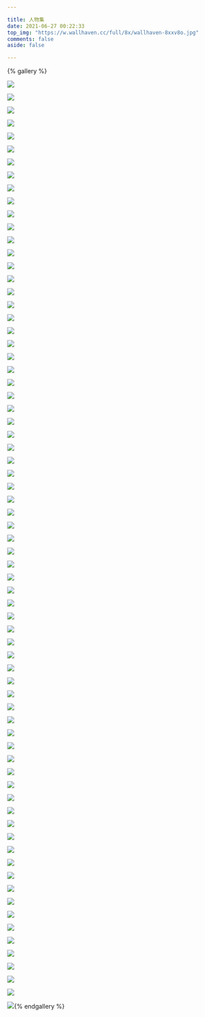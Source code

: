 ```yaml
---

title: 人物集
date: 2021-06-27 00:22:33
top_img: "https://w.wallhaven.cc/full/8x/wallhaven-8xxv8o.jpg"
comments: false
aside: false

---
```


{% gallery %}

![](https://cdn.jsdelivr.net/gh/2841220231/image-my-web@master/相册-人物/wallhaven-z8orqo.png)

![](https://cdn.jsdelivr.net/gh/2841220231/image-my-web@master/相册-人物/wallhaven-z8ojkw.jpg)

![](https://cdn.jsdelivr.net/gh/2841220231/image-my-web@master/相册-人物/wallhaven-y8grqd.png)

![](https://cdn.jsdelivr.net/gh/2841220231/image-my-web@master/相册-人物/wallhaven-y8gred.png)

![](https://cdn.jsdelivr.net/gh/2841220231/image-my-web@master/相册-人物/wallhaven-y8gr5d.png)

![](https://cdn.jsdelivr.net/gh/2841220231/image-my-web@master/相册-人物/wallhaven-y8gogd.png)

![](https://cdn.jsdelivr.net/gh/2841220231/image-my-web@master/相册-人物/wallhaven-y8gljk.png)

![](https://cdn.jsdelivr.net/gh/2841220231/image-my-web@master/相册-人物/wallhaven-x8j2zz.png)

![](https://cdn.jsdelivr.net/gh/2841220231/image-my-web@master/相册-人物/wallhaven-wqlr6r.png)

![](https://cdn.jsdelivr.net/gh/2841220231/image-my-web@master/相册-人物/wallhaven-wqlr5x.png)

![](https://cdn.jsdelivr.net/gh/2841220231/image-my-web@master/相册-人物/wallhaven-wqljlr.png)

![](https://cdn.jsdelivr.net/gh/2841220231/image-my-web@master/相册-人物/wallhaven-v9yrzl.png)

![](https://cdn.jsdelivr.net/gh/2841220231/image-my-web@master/相册-人物/wallhaven-v9yrol.png)

![](https://cdn.jsdelivr.net/gh/2841220231/image-my-web@master/相册-人物/wallhaven-v9ylyl.png)

![](https://cdn.jsdelivr.net/gh/2841220231/image-my-web@master/相册-人物/wallhaven-rdozyw.png)

![](https://cdn.jsdelivr.net/gh/2841220231/image-my-web@master/相册-人物/wallhaven-rdozgw.png)

![](https://cdn.jsdelivr.net/gh/2841220231/image-my-web@master/相册-人物/wallhaven-rdoxk7.png)

![](https://cdn.jsdelivr.net/gh/2841220231/image-my-web@master/相册-人物/wallhaven-rdo1ow.png)

![](https://cdn.jsdelivr.net/gh/2841220231/image-my-web@master/相册-人物/wallhaven-q2g8jl.png)

![](https://cdn.jsdelivr.net/gh/2841220231/image-my-web@master/相册-人物/wallhaven-q2g83l.png)

![](https://cdn.jsdelivr.net/gh/2841220231/image-my-web@master/相册-人物/wallhaven-pkjxw9.png)

![](https://cdn.jsdelivr.net/gh/2841220231/image-my-web@master/相册-人物/wallhaven-pkjxl9.png)

![](https://cdn.jsdelivr.net/gh/2841220231/image-my-web@master/相册-人物/wallhaven-o3lmdm.png)

![](https://cdn.jsdelivr.net/gh/2841220231/image-my-web@master/相册-人物/wallhaven-o3ley9.png)

![](https://cdn.jsdelivr.net/gh/2841220231/image-my-web@master/相册-人物/wallhaven-o3le19.png)

![](https://cdn.jsdelivr.net/gh/2841220231/image-my-web@master/相册-人物/wallhaven-m9wmz9.png)

![](https://cdn.jsdelivr.net/gh/2841220231/image-my-web@master/相册-人物/wallhaven-m9wm19.png)

![](https://cdn.jsdelivr.net/gh/2841220231/image-my-web@master/相册-人物/wallhaven-m9w6pk.png)

![](https://cdn.jsdelivr.net/gh/2841220231/image-my-web@master/相册-人物/wallhaven-l3kpkl.png)

![](https://cdn.jsdelivr.net/gh/2841220231/image-my-web@master/相册-人物/wallhaven-l3koqr.png)

![](https://cdn.jsdelivr.net/gh/2841220231/image-my-web@master/相册-人物/wallhaven-l3k7yp.png)

![](https://cdn.jsdelivr.net/gh/2841220231/image-my-web@master/相册-人物/wallhaven-l3k7wl.png)

![](https://cdn.jsdelivr.net/gh/2841220231/image-my-web@master/相册-人物/wallhaven-k7kgym.png)

![](https://cdn.jsdelivr.net/gh/2841220231/image-my-web@master/相册-人物/wallhaven-k7k6zd.png)

![](https://cdn.jsdelivr.net/gh/2841220231/image-my-web@master/相册-人物/wallhaven-k7k681.png)

![](https://cdn.jsdelivr.net/gh/2841220231/image-my-web@master/相册-人物/wallhaven-k7k61d.png)

![](https://cdn.jsdelivr.net/gh/2841220231/image-my-web@master/相册-人物/wallhaven-k7k5kd.png)

![](https://cdn.jsdelivr.net/gh/2841220231/image-my-web@master/相册-人物/wallhaven-j3kj8q.png)

![](https://cdn.jsdelivr.net/gh/2841220231/image-my-web@master/相册-人物/wallhaven-j3kj2y.png)

![](https://cdn.jsdelivr.net/gh/2841220231/image-my-web@master/相册-人物/wallhaven-j3k7km.png)

![](https://cdn.jsdelivr.net/gh/2841220231/image-my-web@master/相册-人物/wallhaven-g79l53.png)

![](https://cdn.jsdelivr.net/gh/2841220231/image-my-web@master/相册-人物/wallhaven-g79krd.png)

![](https://cdn.jsdelivr.net/gh/2841220231/image-my-web@master/相册-人物/wallhaven-g79kjl.png)

![](https://cdn.jsdelivr.net/gh/2841220231/image-my-web@master/相册-人物/wallhaven-dpeqkm.png)

![](https://cdn.jsdelivr.net/gh/2841220231/image-my-web@master/相册-人物/wallhaven-dpeq3m.png)

![](https://cdn.jsdelivr.net/gh/2841220231/image-my-web@master/相册-人物/wallhaven-9m8yo8.png)

![](https://cdn.jsdelivr.net/gh/2841220231/image-my-web@master/相册-人物/wallhaven-9m8y2k.png)

![](https://cdn.jsdelivr.net/gh/2841220231/image-my-web@master/相册-人物/wallhaven-9m8p8k.png)

![](https://cdn.jsdelivr.net/gh/2841220231/image-my-web@master/相册-人物/wallhaven-8odwzy.png)

![](https://cdn.jsdelivr.net/gh/2841220231/image-my-web@master/相册-人物/wallhaven-8od1kk.png)

![](https://cdn.jsdelivr.net/gh/2841220231/image-my-web@master/相册-人物/wallhaven-8od1go.png)

![](https://cdn.jsdelivr.net/gh/2841220231/image-my-web@master/相册-人物/wallhaven-72wq93.png)

![](https://cdn.jsdelivr.net/gh/2841220231/image-my-web@master/相册-人物/wallhaven-72wq13.png)

![](https://cdn.jsdelivr.net/gh/2841220231/image-my-web@master/相册-人物/wallhaven-72wk6v.png)

![](https://cdn.jsdelivr.net/gh/2841220231/image-my-web@master/相册-人物/wallhaven-6o2zmq.png)

![](https://cdn.jsdelivr.net/gh/2841220231/image-my-web@master/相册-人物/wallhaven-6o21q6.png)

![](https://cdn.jsdelivr.net/gh/2841220231/image-my-web@master/相册-人物/wallhaven-57kqd3.png)

![](https://cdn.jsdelivr.net/gh/2841220231/image-my-web@master/相册-人物/wallhaven-57kq25.png)

![](https://cdn.jsdelivr.net/gh/2841220231/image-my-web@master/相册-人物/wallhaven-57kok9.png)

![](https://cdn.jsdelivr.net/gh/2841220231/image-my-web@master/相册-人物/wallhaven-57k8z9.png)

![](https://cdn.jsdelivr.net/gh/2841220231/image-my-web@master/相册-人物/wallhaven-3z5j5v.png)

![](https://cdn.jsdelivr.net/gh/2841220231/image-my-web@master/相册-人物/wallhaven-3z5ewv.png)

![](https://cdn.jsdelivr.net/gh/2841220231/image-my-web@master/相册-人物/wallhaven-3z58k6.png)

![](https://cdn.jsdelivr.net/gh/2841220231/image-my-web@master/相册-人物/wallhaven-289l9x.png)

![](https://cdn.jsdelivr.net/gh/2841220231/image-my-web@master/相册-人物/wallhaven-2895zx.png)

![](https://cdn.jsdelivr.net/gh/2841220231/image-my-web@master/相册-人物/wallhaven-2895dx.png)

![](https://cdn.jsdelivr.net/gh/2841220231/image-my-web@master/相册-人物/wallhaven-289516.png)

![](https://cdn.jsdelivr.net/gh/2841220231/image-my-web@master/相册-人物/wallhaven-1kxyxg.png)

![](https://cdn.jsdelivr.net/gh/2841220231/image-my-web@master/相册-人物/wallhaven-1kxmq1.png)

![](https://cdn.jsdelivr.net/gh/2841220231/image-my-web@master/相册-人物/wallhaven-1kxmdg.png)

![](https://cdn.jsdelivr.net/gh/2841220231/image-my-web@master/相册-人物/wallhaven-1kxm1g.png)

![](https://cdn.jsdelivr.net/gh/2841220231/image-my-web@master/相册-人物/wallhaven-1kxerg.jpg){% endgallery %}